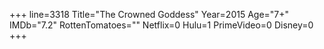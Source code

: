 +++
line=3318
Title="The Crowned Goddess"
Year=2015
Age="7+"
IMDb="7.2"
RottenTomatoes=""
Netflix=0
Hulu=1
PrimeVideo=0
Disney=0
+++

